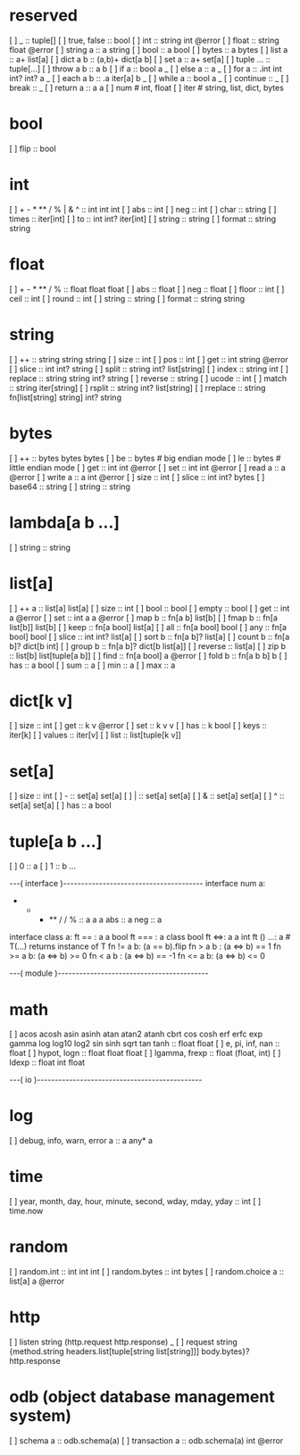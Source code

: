 # reserved
[ ] _           :: tuple[]
[ ] true, false :: bool
[ ] int         :: string int @error
[ ] float       :: string float @error
[ ] string a    :: a string
[ ] bool        :: a bool
[ ] bytes       :: a bytes
[ ] list a      :: a+ list[a]
[ ] dict a b    :: (a,b)+ dict[a b]
[ ] set a       :: a+ set[a]
[ ] tuple ...   :: tuple[...]
[ ] throw a b   :: a b
[ ] if a        :: bool a _
[ ] else a      :: a _
[ ] for a       :: .int int int? int? a _
[ ] each a b    :: .a iter[a] b _
[ ] while a     :: bool a _
[ ] continue    :: _
[ ] break       :: _
[ ] return a    :: a a
[ ] num         # int, float
[ ] iter        # string, list, dict, bytes

# bool
[ ] flip :: bool

# int
[ ] + - * ** / % | & ^ :: int int int
[ ] abs    :: int
[ ] neg    :: int
[ ] char   :: string
[ ] times  :: iter[int]
[ ] to     :: int int? iter[int]
[ ] string :: string
[ ] format :: string string

# float
[ ] + - * ** / % :: float float float
[ ] abs    :: float
[ ] neg    :: float
[ ] floor  :: int
[ ] ceil   :: int
[ ] round  :: int
[ ] string :: string
[ ] format :: string string

# string
[ ] ++       :: string string string
[ ] size     :: int
[ ] pos      :: int
[ ] get      :: int string @error
[ ] slice    :: int int? string
[ ] split    :: string int? list[string]
[ ] index    :: string int
[ ] replace  :: string string int? string
[ ] reverse  :: string
[ ] ucode    :: int
[ ] match    :: string iter[string]
[ ] rsplit   :: string int? list[string]
[ ] rreplace :: string fn[list[string] string] int? string

# bytes
[ ] ++ :: bytes bytes bytes
[ ] be :: bytes # big endian mode
[ ] le :: bytes # little endian mode
[ ] get :: int int @error
[ ] set :: int int @error
[ ] read a :: a @error
[ ] write a :: a int @error
[ ] size :: int
[ ] slice :: int int? bytes
[ ] base64 :: string
[ ] string :: string

# lambda[a b ...]
[ ] string :: string

# list[a]
[ ] ++ a :: list[a] list[a]
[ ] size :: int
[ ] bool :: bool
[ ] empty :: bool
[ ] get :: int a @error
[ ] set :: int a a @error
[ ] map b :: fn[a b] list[b]
[ ] fmap b :: fn[a list[b]] list[b]
[ ] keep :: fn[a bool] list[a]
[ ] all  :: fn[a bool] bool
[ ] any  :: fn[a bool] bool
[ ] slice :: int int? list[a]
[ ] sort b :: fn[a b]? list[a]
[ ] count b :: fn[a b]? dict[b int]
[ ] group b :: fn[a b]? dict[b list[a]]
[ ] reverse :: list[a]
[ ] zip b :: list[b] list[tuple[a b]]
[ ] find :: fn[a bool] a @error
[ ] fold b :: fn[a b b] b
[ ] has :: a bool
[ ] sum :: a
[ ] min :: a
[ ] max :: a

# dict[k v]
[ ] size :: int
[ ] get :: k v @error
[ ] set :: k v v
[ ] has :: k bool
[ ] keys :: iter[k]
[ ] values :: iter[v]
[ ] list :: list[tuple[k v]]

# set[a]
[ ] size :: int
[ ] - :: set[a] set[a]
[ ] | :: set[a] set[a]
[ ] & :: set[a] set[a]
[ ] ^ :: set[a] set[a]
[ ] has :: a bool

# tuple[a b ...]
[ ] 0 :: a
[ ] 1 :: b
...

---( interface )---------------------------------------
interface num a:
  + - * ** / / % :: a a a
  abs :: a
  neg :: a

interface class a:
 ft == : a a bool
 ft === : a class bool
 ft <=>: a a int
 ft () ...: a # T(...) returns instance of T
 fn != a b: (a == b).flip
 fn > a b : (a <=> b) == 1
 fn >= a b: (a <=> b) >= 0
 fn < a b : (a <=> b) == -1
 fn <= a b: (a <=> b) <= 0

---( module )------------------------------------------
# math
[ ] acos acosh asin asinh atan atan2 atanh cbrt cos cosh erf erfc exp gamma log log10 log2 sin sinh sqrt tan tanh :: float float
[ ] e, pi, inf, nan :: float
[ ] hypot, logn :: float float float
[ ] lgamma, frexp :: float (float, int)
[ ] ldexp :: float int float



---( io )----------------------------------------------
# log
[ ] debug, info, warn, error a :: a any* a

# time
[ ] year, month, day, hour, minute, second, wday, mday, yday :: int
[ ] time.now

# random
[ ] random.int :: int int int
[ ] random.bytes :: int bytes
[ ] random.choice a :: list[a] a @error

# http
[ ] listen string (http.request http.response) _
[ ] request string {method.string headers.list[tuple[string list[string]]] body.bytes}? http.response

# odb (object database management system)
[ ] schema a :: odb.schema(a)
[ ] transaction a :: odb.schema(a) int @error
